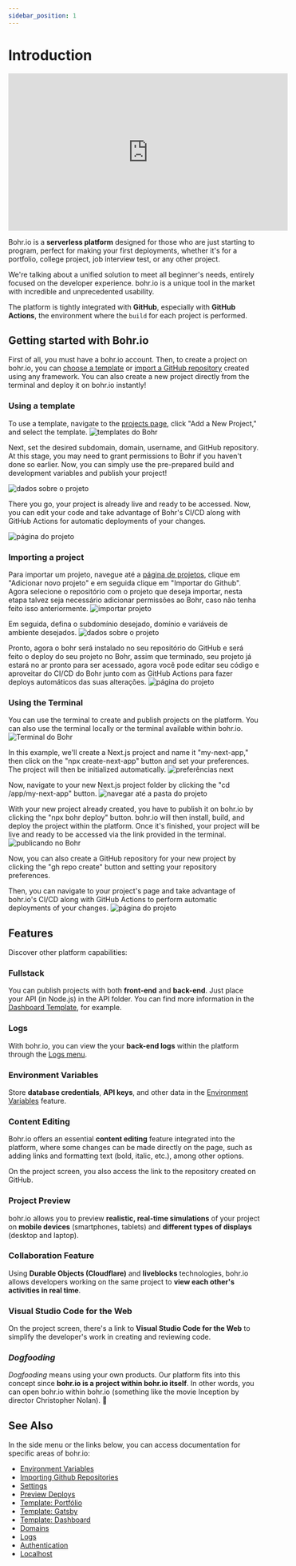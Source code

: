 ```yaml
---
sidebar_position: 1
---
```


# Introduction

<div style={{textAlign: 'center'}}><iframe width="560" height="315" src="https://www.youtube.com/embed/yKNBdCSvUgk" title="YouTube video player" frameBorder="0" allow="accelerometer; autoplay; clipboard-write; encrypted-media; gyroscope; picture-in-picture" allowFullScreen style={{ maxWidth: '100%' }}></iframe></div>

Bohr.io is a **serverless platform** designed for those who are just starting to program, perfect for making your first deployments, whether it's for a portfolio, college project, job interview test, or any other project.

We're talking about a unified solution to meet all beginner's needs, entirely focused on the developer experience. bohr.io is a unique tool in the market with incredible and unprecedented usability.

The platform is tightly integrated with **GitHub**, especially with **GitHub Actions**, the environment where the `build` for each project is performed.


## Getting started with Bohr.io

First of all, you must have a  bohr.io account. Then, to create a project on bohr.io, you can [choose a template](https://docs.bohr.io/docs/Templates/default-templates) or [import a GitHub repository](https://docs.bohr.io/docs/importacao) created using any framework. You can also create a new project directly from the terminal and deploy it on bohr.io instantly!

### Using a template

To use a template, navigate to the [projects page](https://bohr.io/projects), click "Add a New Project," and select the template.
![templates do Bohr](https://github.com/bohr-io/docs/assets/69644385/92be8efa-a15a-4cfa-bedb-2b92f4ab6055)

Next, set the desired subdomain, domain, username, and GitHub repository. At this stage, you may need to grant permissions to Bohr if you haven't done so earlier. Now, you can simply use the pre-prepared build and development variables and publish your project!

![dados sobre o projeto](https://github.com/bohr-io/docs/assets/69644385/f3563bcc-4194-48a8-8b65-f6d50561aa43)

There you go, your project is already live and ready to be accessed. Now, you can edit your code and take advantage of Bohr's CI/CD along with GitHub Actions for automatic deployments of your changes.

![página do projeto](https://github.com/bohr-io/docs/assets/69644385/2865d293-ae4c-48d9-acbe-4e657c09877a)

### Importing a project

Para importar um projeto, navegue até a [página de projetos](https://bohr.io/projects), clique em "Adicionar novo projeto" e em seguida clique em "Importar do Github". Agora selecione o repositório com o projeto que deseja importar, nesta etapa talvez seja necessário adicionar permissões ao Bohr, caso não tenha feito isso anteriormente.
![importar projeto](https://github.com/bohr-io/docs/assets/69644385/d8e7e371-47d8-4b72-9657-5730c8ea94dc)

Em seguida, defina o subdomínio desejado, domínio e variáveis de ambiente desejados.
![dados sobre o projeto](https://github.com/bohr-io/docs/assets/69644385/f55b821b-7bc2-47eb-9799-ec5c14b3498e)

Pronto, agora o bohr será instalado no seu repositório do GitHub e será feito o deploy do seu projeto no Bohr, assim que terminado, seu projeto já estará no ar pronto para ser acessado, agora você pode editar seu código e aproveitar do CI/CD do Bohr junto com as GitHub Actions para fazer deploys automáticos das suas alterações.
![página do projeto](https://github.com/bohr-io/docs/assets/69644385/2865d293-ae4c-48d9-acbe-4e657c09877a)

### Using the Terminal

You can use the terminal to create and publish projects on the platform. You can also use the terminal locally or the terminal available within bohr.io.
![Terminal do Bohr](https://github.com/bohr-io/docs/assets/69644385/74b1aff7-40bd-4c40-92f1-619d0c661d24)

In this example, we'll create a Next.js project and name it "my-next-app," then click on the "npx create-next-app" button and set your preferences. The project will then be initialized automatically.
![preferências next](https://github.com/bohr-io/docs/assets/69644385/03ddf754-8102-4289-9b14-cd9645e74ef4)

Now, navigate to your new Next.js project folder by clicking the "cd /app/my-next-app" button.
![navegar até a pasta do projeto](https://github.com/bohr-io/docs/assets/69644385/dbfae19e-b8c7-441d-84f5-94c3fc0b0ec1)

With your new project already created, you have to publish it on bohr.io by clicking the "npx bohr deploy" button. bohr.io will then install, build, and deploy the project within the platform. Once it's finished, your project will be live and ready to be accessed via the link provided in the terminal.
![publicando no Bohr](https://github.com/bohr-io/docs/assets/69644385/28e43577-f4e1-46b9-93a2-2ccd152c9f67)

Now, you can also create a GitHub repository for your new project by clicking the "gh repo create" button and setting your repository preferences.

Then, you can navigate to your project's page and take advantage of bohr.io's CI/CD along with GitHub Actions to perform automatic deployments of your changes.
![página do projeto](https://github.com/bohr-io/docs/assets/69644385/4d4d21a9-9c50-44e0-a73b-4778f5f6c1a7)

## Features

Discover other platform capabilities:

### Fullstack

You can publish projects with both **front-end** and **back-end**. Just place your API (in Node.js) in the API folder. You can find more information in the [Dashboard Template](https://docs.bohr.io/docs/dashboard-template), for example.

### Logs

With bohr.io, you can view the your **back-end logs** within the platform through the [Logs menu](https://docs.bohr.io/docs/logs).

### Environment Variables

Store **database credentials**, **API keys**, and other data in the [Environment Variables](https://docs.bohr.io/docs/variaveis-de-ambiente) feature.

### Content Editing

Bohr.io offers an essential **content editing** feature integrated into the platform, where some changes can be made directly on the page, such as adding links and formatting text (bold, italic, etc.), among other options.

On the project screen, you also access the link to the repository created on GitHub.


### Project Preview

bohr.io allows you to preview **realistic, real-time simulations** of your project on **mobile devices** (smartphones, tablets) and **different types of displays** (desktop and laptop).

### Collaboration Feature

Using **Durable Objects (Cloudflare)** and **liveblocks** technologies, bohr.io allows developers working on the same project to **view each other's activities in real time**.

### Visual Studio Code for the Web

On the project screen, there's a link to **Visual Studio Code for the Web** to simplify the developer's work in creating and reviewing code.

### _Dogfooding_

_Dogfooding_ means using your own products. Our platform fits into this concept since **bohr.io is a project within bohr.io itself**. In other words, you can open bohr.io within bohr.io (something like the movie Inception by director Christopher Nolan). 🤩

## See Also

In the side menu or the links below, you can access documentation for specific areas of bohr.io:

- [Environment Variables](https://docs.bohr.io/docs/variaveis-de-ambiente)
- [Importing Github Repositories](https://docs.bohr.io/docs/importacao)
- [Settings](https://docs.bohr.io/docs/project-settings)
- [Preview Deploys](https://docs.bohr.io/docs/preview-deploys)
- [Template: Portfólio](https://docs.bohr.io/docs/Templates/portfolio-template)
- [Template: Gatsby](https://docs.bohr.io/docs/Templates/gatsby-template)
- [Template: Dashboard](https://docs.bohr.io/docs/Templates/dashboard-template)
- [Domains](https://docs.bohr.io/docs/domains)
- [Logs](https://docs.bohr.io/docs/logs)
- [Authentication](https://docs.bohr.io/docs/autenticacao)
- [Localhost](https://docs.bohr.io/docs/localhost)
